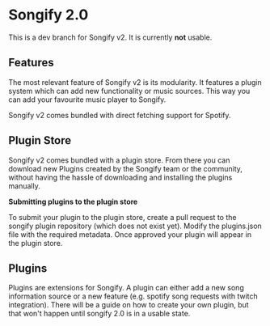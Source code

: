 ﻿# Songify 2.0

This is a dev branch for Songify v2. It is currently **not** usable.

## Features

The most relevant feature of Songify v2 is its modularity. It features a plugin system which can add new functionality or music sources. 
This way you can add your favourite music player to Songify.

Songify v2 comes bundled with direct fetching support for Spotify.

## Plugin Store

Songify v2 comes bundled with a plugin store. From there you can download new Plugins created by the Songify team or the community, 
without having the hassle of downloading and installing the plugins manually.

**Submitting plugins to the plugin store**

To submit your plugin to the plugin store, create a pull request to the songify plugin repository (which does not exist yet).
Modify the plugins.json file with the required metadata. Once approved your plugin will appear in the plugin store.

## Plugins

Plugins are extensions for Songify. A plugin can either add a new song information source or a new feature (e.g. spotify song requests with twitch integration).
There will be a guide on how to create your own plugin, but that won't happen until songify 2.0 is in a usable state.
